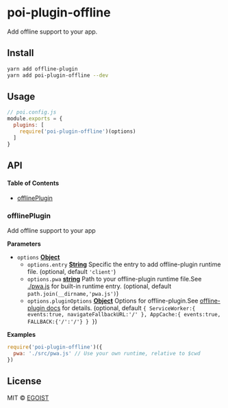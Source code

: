 # poi-plugin-offline

Add offline support to your app.

## Install

```bash
yarn add offline-plugin
yarn add poi-plugin-offline --dev
```

## Usage

```js
// poi.config.js
module.exports = {
  plugins: [
    require('poi-plugin-offline')(options)
  ]
}
```

## API

<!-- Generated by documentation.js. Update this documentation by updating the source code. -->

#### Table of Contents

-   [offlinePlugin](#offlineplugin)

### offlinePlugin

Add offline support to your app

**Parameters**

-   `options` **[Object](https://developer.mozilla.org/docs/Web/JavaScript/Reference/Global_Objects/Object)** 
    -   `options.entry` **[String](https://developer.mozilla.org/docs/Web/JavaScript/Reference/Global_Objects/String)** Specific the entry to add offline-plugin runtime file. (optional, default `'client'`)
    -   `options.pwa` **[string](https://developer.mozilla.org/docs/Web/JavaScript/Reference/Global_Objects/String)** Path to your offline-plugin runtime file.See [./pwa.js](./pwa.js) for built-in runtime entry. (optional, default `path.join(__dirname,'pwa.js')`)
    -   `options.pluginOptions` **[Object](https://developer.mozilla.org/docs/Web/JavaScript/Reference/Global_Objects/Object)** Options for offline-plugin.See [offline-plugin docs](https://github.com/NekR/offline-plugin/blob/master/docs/options.md) for details. (optional, default `{
        ServiceWorker:{
        events:true,
        navigateFallbackURL:'/'
        },
        AppCache:{
        events:true,
        FALLBACK:{'/':'/'}
        }
        }`)

**Examples**

```javascript
require('poi-plugin-offline')({
  pwa: './src/pwa.js' // Use your own runtime, relative to $cwd
})
```

## License

MIT © [EGOIST](https://github.com/egoist)
